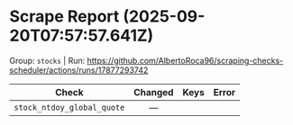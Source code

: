 # Scrape Report (2025-09-20T07:57:57.641Z)

Group: `stocks`  |  Run: https://github.com/AlbertoRoca96/scraping-checks-scheduler/actions/runs/17877293742

| Check | Changed | Keys | Error |
|---|:---:|:--|:--|
| `stock_ntdoy_global_quote` | — |  |  |
